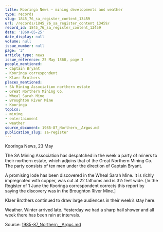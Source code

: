 ```yaml
---
title: Kooringa News — mining developments and weather
type: records
slug: 1845_76_sa_register_content_13459
url: /records/1845_76_sa_register_content_13459/
record_id: 1845_76_sa_register_content_13459
date: '1860-05-25'
date_display: null
volume: null
issue_number: null
page: '3'
article_type: news
issue_reference: 25 May 1860, page 3
people_mentioned:
- Captain Bryant
- Kooringa correspondent
- Klaer Brothers
places_mentioned:
- SA Mining Association northern estate
- Great Northern Mining Co.
- Wheal Sarah Mine
- Broughton River Mine
- Kooringa
topics:
- mining
- entertainment
- weather
source_document: 1985-87_Northern__Argus.md
publication_slug: sa-register
---
```


Kooringa News, 23 May

The SA Mining Association has despatched in the week a party of miners to their northern estate, which adjoins that of the Great Northern Mining Co.  The party consists of ten men under the direction of Captain Bryant.

A promising lode has been discovered in the Wheal Sarah Mine.  It is richly impregnated with copper, was cut at 22 fathoms and is 3½ feet wide. [In the Register of 1 June the Kooringa correspondent corrects this report by saying the discovery was in the Broughton River Mine.]

Klaer Brothers continued to draw large audiences in their week’s stay here.

Weather.  Winter arrived late.  Yesterday we had a sharp hail shower and all week there has been rain at intervals.

Source: [1985-87_Northern__Argus.md](/downloads/markdown/1985-87_Northern__Argus.md)
